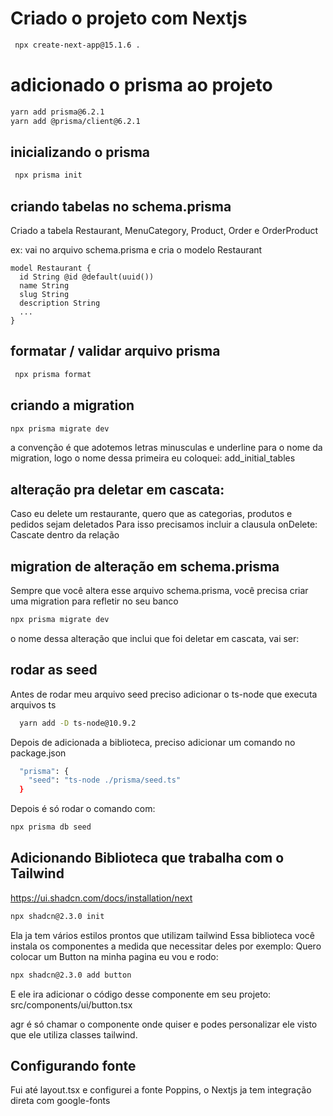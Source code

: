 # Criado o projeto com Nextjs

```bash
 npx create-next-app@15.1.6 .
```

# adicionado o prisma ao projeto

```bash
yarn add prisma@6.2.1
yarn add @prisma/client@6.2.1
```

## inicializando o prisma

```bash
 npx prisma init
```

## criando tabelas no schema.prisma

Criado a tabela Restaurant, MenuCategory, Product, Order e OrderProduct

ex:
vai no arquivo schema.prisma e cria o modelo Restaurant

```prisma
model Restaurant {
  id String @id @default(uuid())
  name String
  slug String
  description String
  ...
}
```

## formatar / validar arquivo prisma

```bash
 npx prisma format
```

## criando a migration

```bash
npx prisma migrate dev
```

a convenção é que adotemos letras minusculas e underline para o nome da migration,
logo o nome dessa primeira eu coloquei: add_initial_tables

## alteração pra deletar em cascata:

Caso eu delete um restaurante, quero que as categorias, produtos e pedidos sejam deletados
Para isso precisamos incluir a clausula onDelete: Cascate dentro da relação

## migration de alteração em schema.prisma

Sempre que você altera esse arquivo schema.prisma, você precisa criar uma migration
para refletir no seu banco

```bash
npx prisma migrate dev
```

o nome dessa alteração que inclui que foi deletar em cascata, vai ser:

## rodar as seed

Antes de rodar meu arquivo seed preciso adicionar o ts-node que executa arquivos ts

```bash
  yarn add -D ts-node@10.9.2
```

Depois de adicionada a biblioteca, preciso adicionar um comando no package.json

```bash
  "prisma": {
    "seed": "ts-node ./prisma/seed.ts"
  }
```

Depois é só rodar o comando com:

```bash
npx prisma db seed
```

## Adicionando Biblioteca que trabalha com o Tailwind

https://ui.shadcn.com/docs/installation/next

```bash
npx shadcn@2.3.0 init
```

Ela ja tem vários estilos prontos que utilizam tailwind
Essa biblioteca você instala os componentes a medida que necessitar deles por exemplo:
Quero colocar um Button na minha pagina eu vou e rodo:

```bash
npx shadcn@2.3.0 add button
```

E ele ira adicionar o código desse componente em seu projeto:
src/components/ui/button.tsx

agr é só chamar o componente onde quiser e podes personalizar ele visto que ele utiliza classes tailwind.

## Configurando fonte

Fui até layout.tsx e configurei a fonte Poppins,
o Nextjs ja tem integração direta com google-fonts
